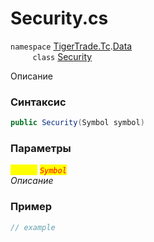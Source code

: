 
# Security.cs
`namespace` [TigerTrade.Tc](../../../../TigerTrade.Tc.md).[Data](../../../../TigerTrade.Tc/Data.md)  
&nbsp;&nbsp;&nbsp;&nbsp;&nbsp;&nbsp;&nbsp;&nbsp;&nbsp;`class` [Security](../../Security.cs.md)

Описание

### Синтаксис
```csharp
public Security(Symbol symbol)
```
### Параметры  
<mark style="color:yellow;">`symbol`</mark> <mark style="color:red;">*`Symbol`*</mark>  
 *Описание*  
  


### Пример  
```csharp
// example
```
                    
                    